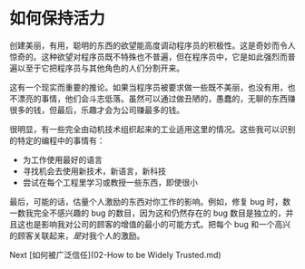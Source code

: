 # 如何保持活力

创建美丽，有用，聪明的东西的欲望能高度调动程序员的积极性。这是奇妙而令人惊奇的。这种欲望对程序员既不特殊也不普遍，但在程序员中，它是如此强烈而普遍以至于它把程序员与其他角色的人们分割开来。

这有一个现实而重要的推论。如果当程序员被要求做一些既不美丽，也没有用，也不漂亮的事情，他们会斗志低落。虽然可以通过做丑陋的，愚蠢的，无聊的东西赚很多的钱，但最后，乐趣才会为公司赚最多的钱。

很明显，有一些完全由动机技术组织起来的工业适用这里的情况。这些我可以识别的特定的编程中的事情有：
- 为工作使用最好的语言
- 寻找机会去使用新技术，新语言，新科技
- 尝试在每个工程里学习或教授一些东西，即使很小

最后，可能的话，估量个人激励的东西对你工作的影响。例如，修复 bug 时，数一数我完全不感兴趣的 bug 的数目，因为这和仍然存在的 bug 数目是独立的，并且这也是影响我对公司的顾客的增值的最小的可能方式。把每个 bug 和一个高兴的顾客关联起来，*是*对我个人的激励。

Next [如何被广泛信任](02-How to be Widely Trusted.md)
